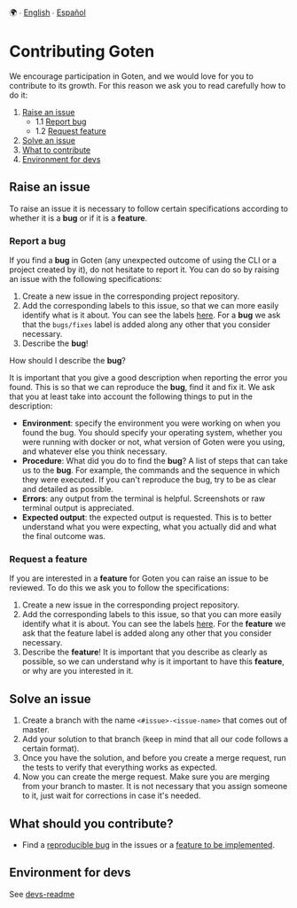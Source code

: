 🌍 ∙ [English](contributing.md) ∙ [Español](contributing-es.md)

# Contributing Goten 

We encourage participation in Goten, and we would love for you to contribute to its growth. For this reason we ask you to read carefully how to do it:

1. [Raise an issue](#raiseIssue)
    - 1.1 [Report bug](#reportBug)
    - 1.2 [Request feature](#requestFeature)
2. [Solve an issue](#solveIssue)
3. [What to contribute](#toContribute)
4. [Environment for devs](#environmentDevs)

## Raise an issue<a name="raiseIssue"></a>

To raise an issue it is necessary to follow certain specifications according to whether it is a **bug** or if it is a **feature**.

### Report a bug<a name="reportBug"></a>

If you find a **bug** in Goten (any unexpected outcome of using the CLI or a project created by it), do not hesitate to report it. You can do so by raising an issue with the following specifications:

1. Create a new issue in the corresponding project repository.
2. Add the corresponding labels to this issue, so that we can more easily identify what is it about. You can see the labels [here](https://gitlab.cysonline.com.ar/goten/goten-cli/labels). For a **bug** we ask that the `bugs/fixes` label is added along any other that you consider necessary.
3. Describe the **bug**!

How should I describe the **bug**?

It is important that you give a good description when reporting the error you found. This is so that we can reproduce the **bug**, find it and fix it.
We ask that you at least take into account the following things to put in the description:

- **Environment**: specify the environment you were working on when you found the bug. You should specify your operating system, whether you were running with docker or not, what version of Goten were you using, and whatever else you think necessary.
- **Procedure**: What did you do to find the **bug**? A list of steps that can take us to the **bug**. For example, the commands and the sequence in which they were executed. If you can't reproduce the bug, try to be as clear and detailed as possible. 
- **Errors**: any output from the terminal is helpful. Screenshots or raw terminal output is appreciated.
- **Expected output**: the expected output is requested. This is to better understand what you were expecting, what you actually did and what the final outcome was.

### Request a feature<a name="requestFeature"></a>

If you are interested in a **feature** for Goten you can raise an issue to be reviewed. To do this we ask you to follow the specifications:

1. Create a new issue in the corresponding project repository.
2. Add the corresponding labels to this issue, so that you can more easily identify what it is about. You can see the labels [here](https://gitlab.cysonline.com.ar/goten/goten-cli/labels). For the **feature** we ask that the feature label is added along any other that you consider necessary.
3. Describe the **feature**! It is important that you describe as clearly as possible, so we can understand why is it important to have this **feature**, or why are you interested in it.

## Solve an issue <a name="solveIssue"> </a>

1. Create a branch with the name `<#issue>-<issue-name>` that comes out of master.
2. Add your solution to that branch (keep in mind that all our code follows a certain format).
3. Once you have the solution, and before you create a merge request, run the tests to verify that everything works as expected.
4. Now you can create the merge request. Make sure you are merging from your branch to master. It is not necessary that you assign someone to it, just wait for corrections in case it's needed.

## What should you contribute? <a name="toContribute"></a>

- Find a [reproducible bug](https://gitlab.cysonline.com.ar/goten/goten-cli/issues?scope=all&utf8=%E2%9C%93&state=opened&label_name[]=bugs%2Ffixes) in the issues or a [feature to be implemented](https://gitlab.cysonline.com.ar/goten/goten-cli/issues?scope=all&utf8=%E2%9C%93&state=opened&label_name[]=feature).

## Environment for devs <a name="environmentDevs"></a>
See [devs-readme](devs-readme.md)
